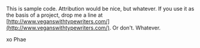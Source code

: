 This is sample code. Attribution would be nice, but whatever. If you use it as the basis of a project, drop me a line at [http://www.veganswithtypewriters.com/](http://www.veganswithtypewriters.com/). Or don't. Whatever.

xo
Phae
